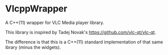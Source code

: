 # VlcppWrapper
A C++(11) wrapper for VLC Media player library. 

This library is inspired by Tadej Novak's https://github.com/vlc-qt/vlc-qt.

The difference is that this is a C++(11) standard implementation of that same ibrary (minus the widgets).
